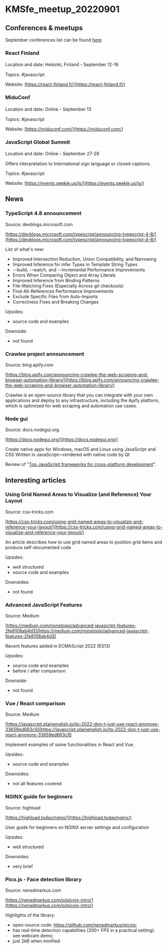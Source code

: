 # KMSfe_meetup_20220901

## Conferences & meetups

September conferences list can be found [here](https://confs.tech/javascript)

### React Finland

Location and date: Helsinki, Finland・September 12-16

Topics: #javascript

Website: [https://react-finland.fi/](https://react-finland.fi/)

### MiduConf

Location and date: Online・September 13

Topics: #javascript

Website: [https://miduconf.com/](https://miduconf.com/)

### JavaScript Global Summit

Location and date: Online・September 27-28

Offers interpretation to International sign language or closed captions.

Topics: #javascript

Website: [https://events.geekle.us/js/](https://events.geekle.us/js/)

## News

### TypeScript 4.8 announcement

Source: devblogs.microsoft.com

[https://devblogs.microsoft.com/typescript/announcing-typescript-4-8/](https://devblogs.microsoft.com/typescript/announcing-typescript-4-8/)

List of what's new:

- Improved Intersection Reduction, Union Compatibility, and Narrowing
- Improved Inference for infer Types in Template String Types
- --build, --watch, and --incremental Performance Improvements
- Errors When Comparing Object and Array Literals
- Improved Inference from Binding Patterns
- File-Watching Fixes (Especially Across git checkouts)
- Find-All-References Performance Improvements
- Exclude Specific Files from Auto-Imports
- Correctness Fixes and Breaking Changes

Upsides:

- source code and examples

Downside:

- not found

### Crawlee project announcement

Source: blog.apify.com

[https://blog.apify.com/announcing-crawlee-the-web-scraping-and-browser-automation-library/](https://blog.apify.com/announcing-crawlee-the-web-scraping-and-browser-automation-library/)

Crawlee is an open-source library that you can integrate with your own applications and deploy to any infrastructure, including the Apify platform, which is optimized for web scraping and automation use cases.

### Node gui

Source: docs.nodegui.org

[https://docs.nodegui.org/](https://docs.nodegui.org/)

Create native apps for Windows, macOS and Linux using JavaScript and CSS
Written in JavaScript—rendered with native code by Qt

Review of "[Top JavaScript frameworks for cross-platform development](https://clockwise.software/blog/top-javascript-frameworks-for-cross-platform-development/)". 

## Interesting articles

### Using Grid Named Areas to Visualize (and Reference) Your Layout

Source: css-tricks.com

[https://css-tricks.com/using-grid-named-areas-to-visualize-and-reference-your-layout/](https://css-tricks.com/using-grid-named-areas-to-visualize-and-reference-your-layout/)

An article describes how to use grid named areas to position grid items and produce self-documented code

Upsides:

- well structured
- source code and examples

Downsides:

- not found

### Advanced JavaScript Features

Source: Medium

[https://medium.com/nonstopio/advanced-javascript-features-2fe8108ab4d3](https://medium.com/nonstopio/advanced-javascript-features-2fe8108ab4d3)

Recent features added in ECMAScript 2022 (ES13)

Upsides:

- source code and examples
- before / after comparison

Downside:

- not found

### Vue / React comparison

Source: Medium

[https://javascript.plainenglish.io/its-2022-don-t-just-use-react-anymore-33659ed663c9](https://javascript.plainenglish.io/its-2022-don-t-just-use-react-anymore-33659ed663c9)

Implement examples of some functionalities in React and Vue.

Upsides:

- source code and examples

Downsides:

- not all features covered

### NGINX guide for beginners

Source: highload

[https://highload.today/nginx/](https://highload.today/nginx/)

User guide for beginners on NGINX server settings and configuration

Upsides:

- well structured

Downsides:

- very brief

### Pico.js - Face detection library

Source: nenadmarkus.com

[https://nenadmarkus.com/p/picojs-intro/](https://nenadmarkus.com/p/picojs-intro/)

Highlights of the library:

- open-source code: https://github.com/nenadmarkus/picojs;
- has real-time detection capabilities (200+ FPS in a practical setting): see webcam demo;
- just 2kB when minified.